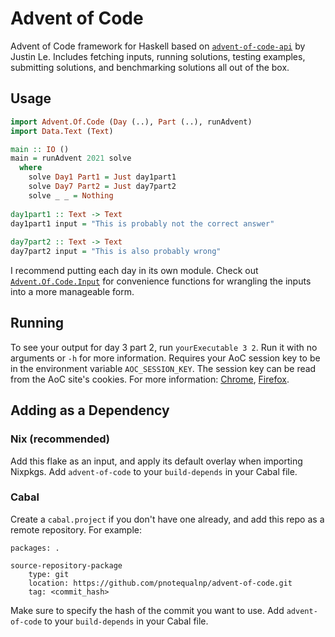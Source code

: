 # Advent of Code
Advent of Code framework for Haskell based on
[`advent-of-code-api`](https://github.com/mstksg/advent-of-code-api) by Justin Le. Includes fetching
inputs, running solutions, testing examples, submitting solutions, and benchmarking solutions all
out of the box.

## Usage
```haskell
import Advent.Of.Code (Day (..), Part (..), runAdvent)
import Data.Text (Text)

main :: IO ()
main = runAdvent 2021 solve
  where
    solve Day1 Part1 = Just day1part1
    solve Day7 Part2 = Just day7part2
    solve _ _ = Nothing
    
day1part1 :: Text -> Text
day1part1 input = "This is probably not the correct answer"
    
day7part2 :: Text -> Text
day7part2 input = "This is also probably wrong"
```
I recommend putting each day in its own module. Check out 
[`Advent.Of.Code.Input`](https://pnotequalnp.github.io/advent-of-code/Advent-Of-Code-Input.html)
for convenience functions for wrangling the inputs into a more manageable form.

## Running
To see your output for day 3 part 2, run `yourExecutable 3 2`. Run it with no arguments or `-h` for
more information. Requires your AoC session key to be in the environment variable `AOC_SESSION_KEY`.
The session key can be read from the AoC site's cookies. For more information:
[Chrome](https://developer.chrome.com/docs/devtools/storage/cookies/),
[Firefox](https://developer.mozilla.org/en-US/docs/Tools/Storage_Inspector/Cookies).

## Adding as a Dependency
### Nix (recommended)
Add this flake as an input, and apply its default overlay when importing Nixpkgs. Add
`advent-of-code` to your `build-depends` in your Cabal file.

### Cabal
Create a `cabal.project` if you don't have one already, and add this repo as a remote repository.
For example:
```
packages: .

source-repository-package
    type: git
    location: https://github.com/pnotequalnp/advent-of-code.git
    tag: <commit_hash>
```
Make sure to specify the hash of the commit you want to use. Add `advent-of-code` to your
`build-depends` in your Cabal file.
